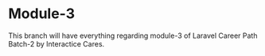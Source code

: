 # Module-3

This branch will have everything regarding module-3 of Laravel Career Path Batch-2 by Interactice Cares.
